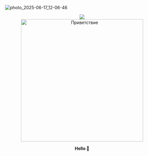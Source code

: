 ![photo_2025-06-17_12-06-46](https://github.com/user-attachments/assets/0c229071-1f23-4c66-97d4-c8d56b5a9b12)

<div align="center">
     <img src="![photo_2025-06-17_12-06-46](https://github.com/user-attachments/assets/8a187499-d796-4ff4-9e8d-2c79e23875bb)">
</div>











<div align="center">
   <img src="https://github.com/user-attachments/assets/9c037dec-0a03-435e-ae46-7bae170bf6eb" width="400" alt="Приветствие">
</div>
 

<p align="center">
   <b> Hello 👋 </b>
</p>  





<!--
**Nami-can/Nami-can** is a ✨ _special_ ✨ repository because its `README.md` (this file) appears on your GitHub profile.

Here are some ideas to get you started:

- 🔭 I’m currently working on ...
- 🌱 I’m currently learning ...
- 👯 I’m looking to collaborate on ...
- 🤔 I’m looking for help with ...
- 💬 Ask me about ...
- 📫 How to reach me: ...
- 😄 Pronouns: ...
- ⚡ Fun fact: ...
-->
